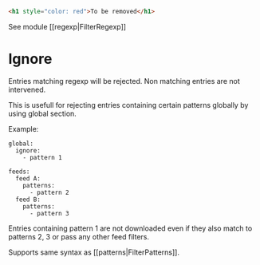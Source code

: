```html
<h1 style="color: red">To be removed</h1>
```

See module [[regexp|FilterRegexp]]

# Ignore

Entries matching regexp will be rejected.
Non matching entries are not intervened.
        
This is usefull for rejecting entries containing certain patterns
globally by using global section.

Example:


    global:
      ignore:
        - pattern 1
    
    feeds:
      feed A:
        patterns:
          - pattern 2
      feed B:
        patterns:
          - pattern 3


Entries containing pattern 1 are not downloaded even if they also
match to patterns 2, 3 or pass any other feed filters.

Supports same syntax as [[patterns|FilterPatterns]].
